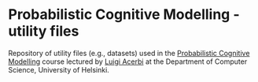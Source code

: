 # Probabilistic Cognitive Modelling - utility files

Repository of utility files (e.g., datasets) used in the [Probabilistic Cognitive Modelling](https://studies.helsinki.fi/courses/cu/otm-8eae3a18-9201-4dfb-bedb-65c6122891e8) course lectured by [Luigi Acerbi](https://lacerbi.github.io/) at the Department of Computer Science, University of Helsinki.
